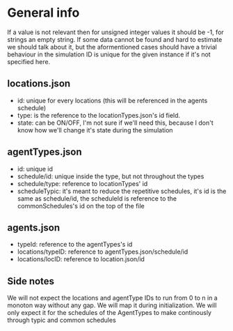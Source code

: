 # General info
If a value is not relevant then for unsigned integer values it should be -1, for strings an empty string.
If some data cannot be found and hard to estimate we should talk about it, but the aformentioned cases should have a trivial behaviour in the simulation
ID is unique for the given instance if it's not specified here.
## locations.json
* id: unique for every locations (this will be referenced in the agents schedule)
* type: is the reference to the locationTypes.json's id field.
* state: can be ON/OFF, I'm not sure if we'll need this, because I don't know how we'll change it's state during the simulation
## agentTypes.json
* id: unique id
* schedule/id: unique inside the type, but not throughout the types
* schedule/type: reference to locationTypes' id
* scheduleTypic: it's meant to reduce the repetitive schedules, it's id is the same as schedule/id, the scheduleId is reference to the commonSchedules's id on the top of the file
## agents.json
* typeId: reference to the agentTypes's id
* locations/typeID: reference to agentTypes.json/schedule/id
* locations/locID: reference to location.json/id

## Side notes
We will not expect the locations and agentType IDs to run from 0 to n in a monoton way without any gap. We will map it during initialization.
We will only expect it for the schedules of the AgentTypes to make continously through typic and common schedules
